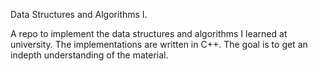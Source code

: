 Data Structures and Algorithms I.

A repo to implement the data structures and algorithms I learned at university.
The implementations are written in C++.
The goal is to get an indepth understanding of the material.